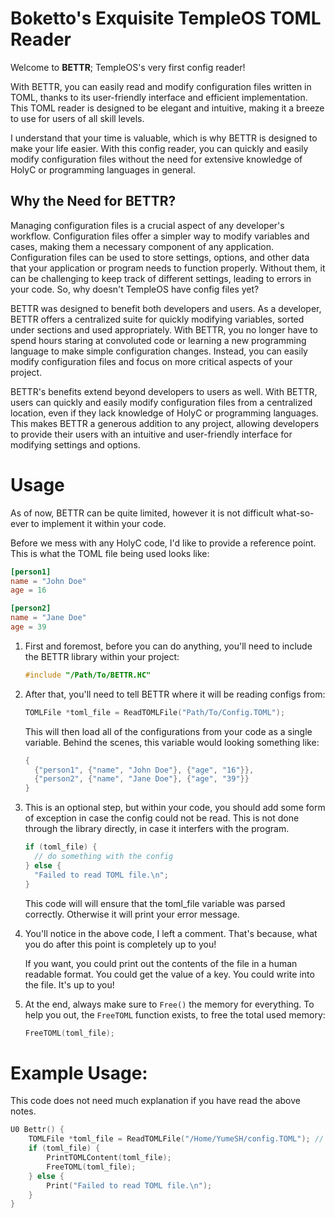# Boketto's Exquisite TempleOS TOML Reader
Welcome to **BETTR**; TempleOS's very first config reader!

With BETTR, you can easily read and modify configuration files written in TOML, thanks to its user-friendly interface and efficient implementation. This TOML reader is designed to be elegant and intuitive, making it a breeze to use for users of all skill levels.

I understand that your time is valuable, which is why BETTR is designed to make your life easier. With this config reader, you can quickly and easily modify configuration files without the need for extensive knowledge of HolyC or programming languages in general.

## Why the Need for BETTR?
Managing configuration files is a crucial aspect of any developer's workflow. Configuration files offer a simpler way to modify variables and cases, making them a necessary component of any application. Configuration files can be used to store settings, options, and other data that your application or program needs to function properly. Without them, it can be challenging to keep track of different settings, leading to errors in your code. So, why doesn't TempleOS have config files yet?

BETTR was designed to benefit both developers and users. As a developer, BETTR offers a centralized suite for quickly modifying variables, sorted under sections and used appropriately. With BETTR, you no longer have to spend hours staring at convoluted code or learning a new programming language to make simple configuration changes. Instead, you can easily modify configuration files and focus on more critical aspects of your project.

BETTR's benefits extend beyond developers to users as well. With BETTR, users can quickly and easily modify configuration files from a centralized location, even if they lack knowledge of HolyC or programming languages. This makes BETTR a generous addition to any project, allowing developers to provide their users with an intuitive and user-friendly interface for modifying settings and options.

# Usage
As of now, BETTR can be quite limited, however it is not difficult what-so-ever to implement it within your code.

Before we mess with any HolyC code, I'd like to provide a reference point. This is what the TOML file being used looks like:
```toml
[person1]
name = "John Doe"
age = 16

[person2]
name = "Jane Doe"
age = 39

```

1. First and foremost, before you can do anything, you'll need to include the BETTR library within your project:
    ```c
    #include "/Path/To/BETTR.HC"
    ```

2. After that, you'll need to tell BETTR where it will be reading configs from:
    ```c
    TOMLFile *toml_file = ReadTOMLFile("Path/To/Config.TOML");
    ```
    This will then load all of the configurations from your code as a single variable.
    Behind the scenes, this variable would looking something like:
    ```c
    {
      {"person1", {"name", "John Doe"}, {"age", "16"}},
      {"person2", {"name", "Jane Doe"}, {"age", "39"}}
    }
    ```
3. This is an optional step, but within your code, you should add some form of exception in case the config could not be read. This is not done through the library directly, in case it interfers with the program.
    ```c
    if (toml_file) {
      // do something with the config    
    } else {
      "Failed to read TOML file.\n";
    }
    ```
    This code will will ensure that the toml_file variable was parsed correctly. Otherwise it will print your error message.
4. You'll notice in the above code, I left a comment. That's because, what you do after this point is completely up to you!

    If you want, you could print out the contents of the file in a human readable format. You could get the value of a key. You could write into the file. It's up to you!

5. At the end, always make sure to `Free()` the memory for everything. To help you out, the `FreeTOML` function exists, to free the total used memory:
    ```c
    FreeTOML(toml_file);
    ```
# Example Usage:
This code does not need much explanation if you have read the above notes.
```c
U0 Bettr() {
    TOMLFile *toml_file = ReadTOMLFile("/Home/YumeSH/config.TOML"); // Shameless self-promotion.
    if (toml_file) {
        PrintTOMLContent(toml_file);
        FreeTOML(toml_file);
    } else {
        Print("Failed to read TOML file.\n");
    }
}
```